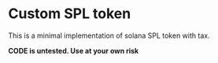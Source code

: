# Custom SPL token

This is a minimal implementation of solana SPL token with tax.

**CODE is untested. Use at your own risk**
